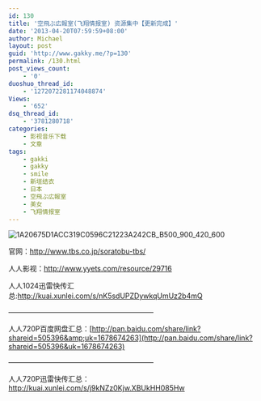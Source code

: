 ```yaml
---
id: 130
title: '空飛ぶ広報室(飞翔情报室) 资源集中【更新完成】'
date: '2013-04-20T07:59:59+08:00'
author: Michael
layout: post
guid: 'http://www.gakky.me/?p=130'
permalink: /130.html
post_views_count:
    - '0'
duoshuo_thread_id:
    - '1272072281174048874'
Views:
    - '652'
dsq_thread_id:
    - '3781280718'
categories:
    - 影视音乐下载
    - 文章
tags:
    - gakki
    - gakky
    - smile
    - 新垣结衣
    - 日本
    - 空飛ぶ広報室
    - 美女
    - 飞翔情报室
---
```


<span class="text-img-holder">![1A20675D1ACC319C0596C21223A242CB_B500_900_420_600](http://www.yui-aragaki.org/wp-content/uploads/img/1A20675D1ACC319C0596C21223A242CB_B500_900_420_600.jpeg)</span>

官网：<http://www.tbs.co.jp/soratobu-tbs/>

人人影视：<http://www.yyets.com/resource/29716>[](http://www.yyets.com/resource/29716)

人人1024迅雷快传汇总:<http://kuai.xunlei.com/s/nK5sdUPZDywkqUmUz2b4mQ>

————————————————————–

人人720P百度网盘汇总：[http://pan.baidu.com/share/link?shareid=505396&amp;uk=1678674263](http://pan.baidu.com/share/link?shareid=505396&uk=1678674263)

————————————————————–

人人720P迅雷快传汇总：<http://kuai.xunlei.com/s/j9kNZz0Kjw.XBUkHH085Hw>